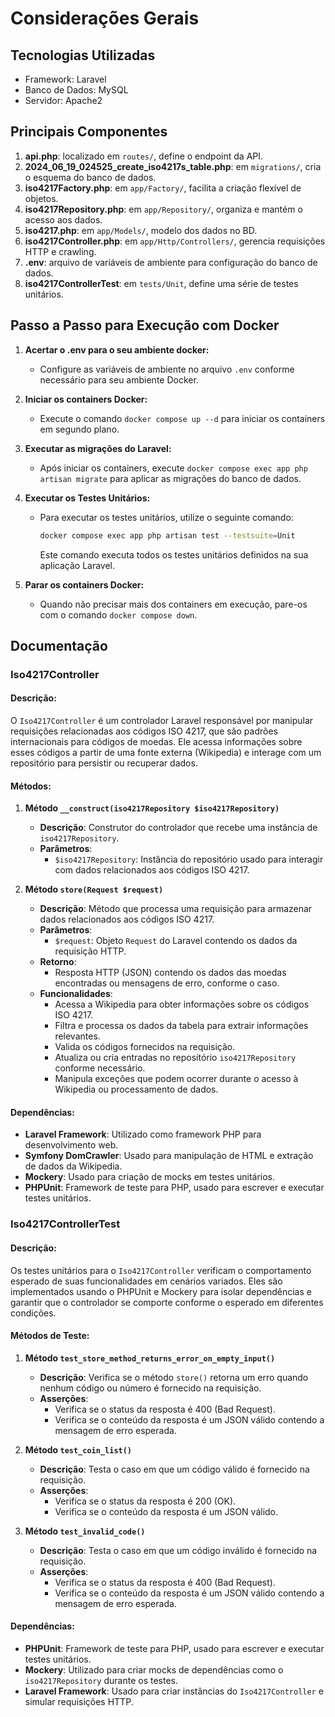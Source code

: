 # Considerações Gerais

## Tecnologias Utilizadas
- Framework: Laravel
- Banco de Dados: MySQL
- Servidor: Apache2

## Principais Componentes
1. **api.php**: localizado em `routes/`, define o endpoint da API.
2. **2024_06_19_024525_create_iso4217s_table.php**: em `migrations/`, cria o esquema do banco de dados.
3. **iso4217Factory.php**: em `app/Factory/`, facilita a criação flexível de objetos.
4. **iso4217Repository.php**: em `app/Repository/`, organiza e mantém o acesso aos dados.
5. **iso4217.php**: em `app/Models/`, modelo dos dados no BD.
6. **iso4217Controller.php**: em `app/Http/Controllers/`, gerencia requisições HTTP e crawling.
7. **.env**: arquivo de variáveis de ambiente para configuração do banco de dados.
8. **iso4217ControllerTest**: em `tests/Unit`, define uma série de testes unitários.

## Passo a Passo para Execução com Docker

1. **Acertar o .env para o seu ambiente docker:**
   - Configure as variáveis de ambiente no arquivo `.env` conforme necessário para seu ambiente Docker.

2. **Iniciar os containers Docker:**
   - Execute o comando `docker compose up --d` para iniciar os containers em segundo plano.

3. **Executar as migrações do Laravel:**
   - Após iniciar os containers, execute `docker compose exec app php artisan migrate` para aplicar as migrações do banco de dados.

4. **Executar os Testes Unitários:**
   - Para executar os testes unitários, utilize o seguinte comando:
     ```bash
     docker compose exec app php artisan test --testsuite=Unit
     ```
     Este comando executa todos os testes unitários definidos na sua aplicação Laravel.

5. **Parar os containers Docker:**
   - Quando não precisar mais dos containers em execução, pare-os com o comando `docker compose down`.

## Documentação

### Iso4217Controller

#### Descrição:
O `Iso4217Controller` é um controlador Laravel responsável por manipular requisições relacionadas aos códigos ISO 4217, que são padrões internacionais para códigos de moedas. Ele acessa informações sobre esses códigos a partir de uma fonte externa (Wikipedia) e interage com um repositório para persistir ou recuperar dados.

#### Métodos:

1. **Método `__construct(iso4217Repository $iso4217Repository)`**
   - **Descrição**: Construtor do controlador que recebe uma instância de `iso4217Repository`.
   - **Parâmetros**:
     - `$iso4217Repository`: Instância do repositório usado para interagir com dados relacionados aos códigos ISO 4217.

2. **Método `store(Request $request)`**
   - **Descrição**: Método que processa uma requisição para armazenar dados relacionados aos códigos ISO 4217.
   - **Parâmetros**:
     - `$request`: Objeto `Request` do Laravel contendo os dados da requisição HTTP.
   - **Retorno**:
     - Resposta HTTP (JSON) contendo os dados das moedas encontradas ou mensagens de erro, conforme o caso.
   - **Funcionalidades**:
     - Acessa a Wikipedia para obter informações sobre os códigos ISO 4217.
     - Filtra e processa os dados da tabela para extrair informações relevantes.
     - Valida os códigos fornecidos na requisição.
     - Atualiza ou cria entradas no repositório `iso4217Repository` conforme necessário.
     - Manipula exceções que podem ocorrer durante o acesso à Wikipedia ou processamento de dados.

#### Dependências:
- **Laravel Framework**: Utilizado como framework PHP para desenvolvimento web.
- **Symfony DomCrawler**: Usado para manipulação de HTML e extração de dados da Wikipedia.
- **Mockery**: Usado para criação de mocks em testes unitários.
- **PHPUnit**: Framework de teste para PHP, usado para escrever e executar testes unitários.

### Iso4217ControllerTest

#### Descrição:
Os testes unitários para o `Iso4217Controller` verificam o comportamento esperado de suas funcionalidades em cenários variados. Eles são implementados usando o PHPUnit e Mockery para isolar dependências e garantir que o controlador se comporte conforme o esperado em diferentes condições.

#### Métodos de Teste:

1. **Método `test_store_method_returns_error_on_empty_input()`**
   - **Descrição**: Verifica se o método `store()` retorna um erro quando nenhum código ou número é fornecido na requisição.
   - **Asserções**:
     - Verifica se o status da resposta é 400 (Bad Request).
     - Verifica se o conteúdo da resposta é um JSON válido contendo a mensagem de erro esperada.

2. **Método `test_coin_list()`**
   - **Descrição**: Testa o caso em que um código válido é fornecido na requisição.
   - **Asserções**:
     - Verifica se o status da resposta é 200 (OK).
     - Verifica se o conteúdo da resposta é um JSON válido.

3. **Método `test_invalid_code()`**
   - **Descrição**: Testa o caso em que um código inválido é fornecido na requisição.
   - **Asserções**:
     - Verifica se o status da resposta é 400 (Bad Request).
     - Verifica se o conteúdo da resposta é um JSON válido contendo a mensagem de erro esperada.

#### Dependências:
- **PHPUnit**: Framework de teste para PHP, usado para escrever e executar testes unitários.
- **Mockery**: Utilizado para criar mocks de dependências como o `iso4217Repository` durante os testes.
- **Laravel Framework**: Usado para criar instâncias do `Iso4217Controller` e simular requisições HTTP.


